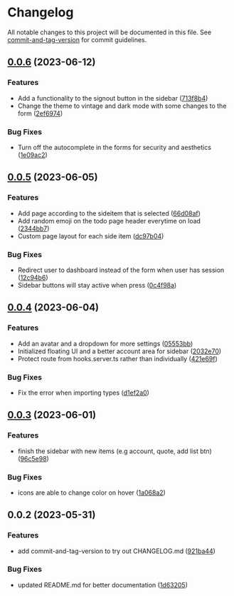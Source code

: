 # Changelog

All notable changes to this project will be documented in this file. See [commit-and-tag-version](https://github.com/absolute-version/commit-and-tag-version) for commit guidelines.

## [0.0.6](https://github.com/MatthewAnder/auth-demo/compare/v0.0.5...v0.0.6) (2023-06-12)


### Features

* Add a functionality to the signout button in the sidebar ([713f8b4](https://github.com/MatthewAnder/auth-demo/commit/713f8b4a470bae5e135c95f36a662d213c4aa330))
* Change the theme to vintage and dark mode with some changes to the form ([2ef6974](https://github.com/MatthewAnder/auth-demo/commit/2ef6974dcbada3c46ed90b3ffaa793b345da8bac))


### Bug Fixes

* Turn off the autocomplete in the forms for security and aesthetics ([1e09ac2](https://github.com/MatthewAnder/auth-demo/commit/1e09ac22c286b6e721ec1f26357302eaea308c6a))

## [0.0.5](https://github.com/MatthewAnder/auth-demo/compare/v0.0.4...v0.0.5) (2023-06-05)


### Features

* Add page according to the sideitem that is selected ([66d08af](https://github.com/MatthewAnder/auth-demo/commit/66d08af1a476c19beb5aa7831b7c812d51e0f51a))
* Add random emoji on the todo page header everytime on load ([2344bb7](https://github.com/MatthewAnder/auth-demo/commit/2344bb718febf5992da546ae354a5fc3192f3bba))
* Custom page layout for each side item ([dc97b04](https://github.com/MatthewAnder/auth-demo/commit/dc97b0455abfb255cbad91c4da55cd1f80775375))


### Bug Fixes

* Redirect user to dashboard instead of the form when user has session ([12c94b6](https://github.com/MatthewAnder/auth-demo/commit/12c94b6a4f45c08ac30e307d1bc73762b070ee20))
* Sidebar buttons will stay active when press ([0c4f98a](https://github.com/MatthewAnder/auth-demo/commit/0c4f98a8d7e3639cee05f803a0ce1ca531a24be2))

## [0.0.4](https://github.com/MatthewAnder/auth-demo/compare/v0.0.3...v0.0.4) (2023-06-04)


### Features

* Add an avatar and a dropdown for more settings ([05553bb](https://github.com/MatthewAnder/auth-demo/commit/05553bb40ef66d1dabcd9bf79da2b4a20f65129e))
* Initialized floating UI and a better account area for sidebar ([2032e70](https://github.com/MatthewAnder/auth-demo/commit/2032e70b781029a2deeb82832afcc79933b5e249))
* Protect route from hooks.server.ts rather than individually ([421e69f](https://github.com/MatthewAnder/auth-demo/commit/421e69faae3c7d9d6bfef731bb8e7303cf82a83d))


### Bug Fixes

* Fix the error when importing types ([d1ef2a0](https://github.com/MatthewAnder/auth-demo/commit/d1ef2a02dec847a64ebd176d4fbcd8e45e90a770))

## [0.0.3](https://github.com/MatthewAnder/auth-demo/compare/v0.0.2...v0.0.3) (2023-06-01)


### Features

* finish the sidebar with new items (e.g account, quote, add list btn) ([96c5e98](https://github.com/MatthewAnder/auth-demo/commit/96c5e98d8debd05b64c54851bded75c3e85c0db5))


### Bug Fixes

* icons are able to change color on hover ([1a068a2](https://github.com/MatthewAnder/auth-demo/commit/1a068a26f4879189219294f6cade78c8818191cf))

## 0.0.2 (2023-05-31)


### Features

* add commit-and-tag-version to try out CHANGELOG.md ([921ba44](https://github.com/MatthewAnder/auth-demo/commit/921ba44e20f5522bc69091e739fca6a6e1b89368))


### Bug Fixes

* updated README.md for better documentation ([1d63205](https://github.com/MatthewAnder/auth-demo/commit/1d63205864efafec84dbeba243bdbc7cbcb2adeb))
